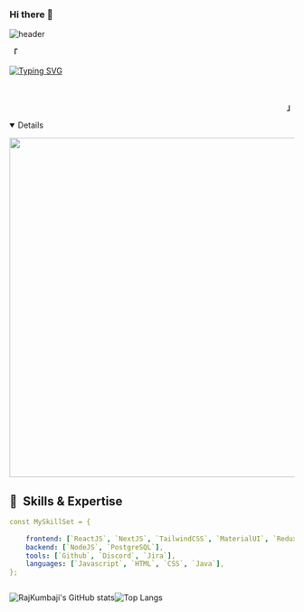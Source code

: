 
### Hi there 👋
![header](https://capsule-render.vercel.app/api?type=venom&color=auto&height=300&section=header&text=I%27m%20Raj%20Kumbaji&fontSize=90)



<p align="left"><strong><samp>「</samp></strong></p>
<p align="center">
  <samp>

  <a href="https://www.linkedin.com/in/raj-kumar-kumbaji-03115516b" align="center"><img src="https://readme-typing-svg.demolab.com?font=Fira+Code&pause=1000&color=DEF72C&random=false&center=true&width=1000&lines=A+Frontend+Developer+and+Open-Source+enthusiast!" alt="Typing SVG" /></a>
    

  </samp>
  <br>
</p>
<p align="right"><strong><samp>」</samp></strong></p>

<details open>

  <a href="https://stats.dooboo.io"><img src="https://stats.dooboo.io/api/github-stats-advanced?login=kumbajirajkumar123" width="600" /></a>

</details>

<h2> 🚀 &nbsp;Skills & Expertise</h2>


```yaml
const MySkillSet = {
 
    frontend: [`ReactJS`, `NextJS`, `TailwindCSS`, `MaterialUI`, `Redux Toolkit`, `Redux`],
    backend: [`NodeJS`, `PostgreSQL`],
    tools: [`Github`, `Discord`, `Jira`],
    languages: [`Javascript`, `HTML`, `CSS`, `Java`],
};

```


<div style="display: flex; ">

 ![RajKumbaji's GitHub stats](https://github-readme-stats.vercel.app/api?username=kumbajirajkumar123&show_icons=true&theme=radical)

![Top Langs](https://github-readme-stats.vercel.app/api/top-langs/?username=kumbajirajkumar123&size_weight=0.5&count_weight=0.5)



</div>






<!--
**kumbajirajkumar123/kumbajirajkumar123** is a ✨ _special_ ✨ repository because its `README.md` (this file) appears on your GitHub profile.

Here are some ideas to get you started:

- 🔭 I’m currently working on ...
- 🌱 I’m currently learning ...
- 👯 I’m looking to collaborate on ...
- 🤔 I’m looking for help with ...
- 💬 Ask me about ...
- 📫 How to reach me: ...
- 😄 Pronouns: ...
- ⚡ Fun fact: ...
-->
